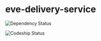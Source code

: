 # eve-delivery-service

![Dependency Status](https://www.versioneye.com/user/projects/57d40218c07f2e0042bfb66b/badge.svg?style=flat-square)

![Codeship Status](https://codeship.com/projects/d98c0d20-37d2-0134-ffaa-460717981076/status?branch=master)
